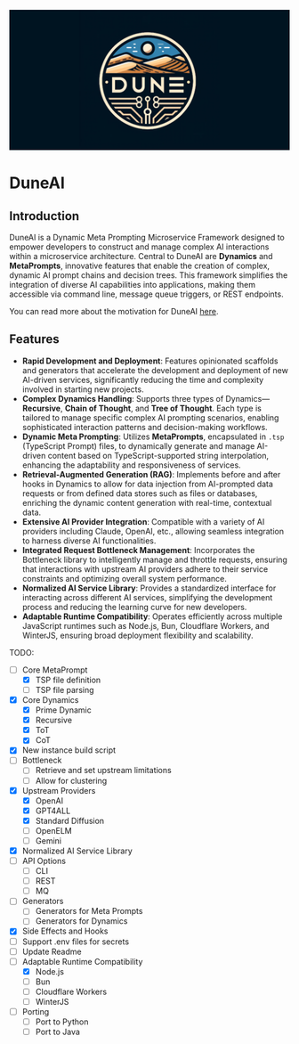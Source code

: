 ![DuneAI Logo](./public/DuneAIGithub.png)

# DuneAI

## Introduction

DuneAI is a Dynamic Meta Prompting Microservice Framework designed to empower developers to construct and manage complex AI interactions within a microservice architecture. Central to DuneAI are **Dynamics** and **MetaPrompts**, innovative features that enable the creation of complex, dynamic AI prompt chains and decision trees. This framework simplifies the integration of diverse AI capabilities into applications, making them accessible via command line, message queue triggers, or REST endpoints.

You can read more about the motivation for DuneAI [here](https://www.stipek.org/).

## Features

- **Rapid Development and Deployment**: Features opinionated scaffolds and generators that accelerate the development and deployment of new AI-driven services, significantly reducing the time and complexity involved in starting new projects.
- **Complex Dynamics Handling**: Supports three types of Dynamics—**Recursive**, **Chain of Thought**, and **Tree of Thought**. Each type is tailored to manage specific complex AI prompting scenarios, enabling sophisticated interaction patterns and decision-making workflows.
- **Dynamic Meta Prompting**: Utilizes **MetaPrompts**, encapsulated in `.tsp` (TypeScript Prompt) files, to dynamically generate and manage AI-driven content based on TypeScript-supported string interpolation, enhancing the adaptability and responsiveness of services.
- **Retrieval-Augmented Generation (RAG)**: Implements before and after hooks in Dynamics to allow for data injection from AI-prompted data requests or from defined data stores such as files or databases, enriching the dynamic content generation with real-time, contextual data.
- **Extensive AI Provider Integration**: Compatible with a variety of AI providers including Claude, OpenAI, etc., allowing seamless integration to harness diverse AI functionalities.
- **Integrated Request Bottleneck Management**: Incorporates the Bottleneck library to intelligently manage and throttle requests, ensuring that interactions with upstream AI providers adhere to their service constraints and optimizing overall system performance.
- **Normalized AI Service Library**: Provides a standardized interface for interacting across different AI services, simplifying the development process and reducing the learning curve for new developers.
- **Adaptable Runtime Compatibility**: Operates efficiently across multiple JavaScript runtimes such as Node.js, Bun, Cloudflare Workers, and WinterJS, ensuring broad deployment flexibility and scalability.

TODO:

- [ ] Core MetaPrompt
  - [x] TSP file definition
  - [ ] TSP file parsing
- [x] Core Dynamics
  - [x] Prime Dynamic
  - [x] Recursive
  - [x] ToT
  - [x] CoT
- [x] New instance build script
- [ ] Bottleneck
  - [ ] Retrieve and set upstream limitations
  - [ ] Allow for clustering
- [x] Upstream Providers
  - [x] OpenAI
  - [x] GPT4ALL
  - [x] Standard Diffusion
  - [ ] OpenELM
  - [ ] Gemini
- [x] Normalized AI Service Library
- [ ] API Options
  - [ ] CLI
  - [ ] REST
  - [ ] MQ
- [ ] Generators
  - [ ] Generators for Meta Prompts
  - [ ] Generators for Dynamics
- [x] Side Effects and Hooks
- [ ] Support .env files for secrets
- [ ] Update Readme
- [ ] Adaptable Runtime Compatibility
  - [x] Node.js
  - [ ] Bun
  - [ ] Cloudflare Workers
  - [ ] WinterJS
- [ ] Porting
  - [ ] Port to Python
  - [ ] Port to Java
